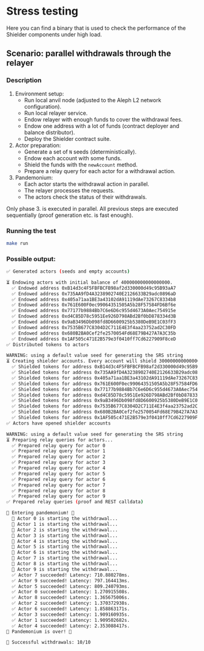 # Stress testing

Here you can find a binary that is used to check the performance of the Shielder components under high load.

## Scenario: parallel withdrawals through the relayer

### Description

1. Environment setup:
    - Run local anvil node (adjusted to the Aleph L2 network configuration).
    - Run local relayer service.
    - Endow relayer with enough funds to cover the withdrawal fees.
    - Endow one address with a lot of funds (contract deployer and balance distributor).
    - Deploy the Shielder contract suite.
2. Actor preparation:
    - Generate a set of `N` seeds (deterministically).
    - Endow each account with some funds.
    - Shield the funds with the `newAccount` method.
    - Prepare a relay query for each actor for a withdrawal action.
3. Pandemonium:
    - Each actor starts the withdrawal action in parallel.
    - The relayer processes the requests.
    - The actors check the status of their withdrawals.

Only phase 3. is executed in parallel. 
All previous steps are executed sequentially (proof generation etc. is fast enough).

### Running the test

```bash
make run
```

### Possible output:

```bash
✅ Generated actors (seeds and empty accounts)

⏳ Endowing actors with initial balance of 400000000000000000.
  ✅ Endowed address 0xB14d3c4F5FBFBCFB98af2d330000d49c95B93aA7
  ✅ Endowed address 0x735AA9fD4A3238902740E2126633B29adc0896aD
  ✅ Endowed address 0x405a71aa1BE3a43102dA91119dAe73267C8334b8
  ✅ Endowed address 0x761E600F0ec99064351505A5b28F57584FD6Bf6e
  ✅ Endowed address 0x77177b9884Bb7C6e6D6c955d4673A0Aec754915e
  ✅ Endowed address 0xd4C85D78c5951Ee926D798ABd2Bf0bD878334d3B
  ✅ Endowed address 0x9aB3496Db098fd8D6600925b5380DeB9E1C03fF3
  ✅ Endowed address 0x7535B677C8304D2C711E4E3f4aa23752ad2C30FD
  ✅ Endowed address 0x680B2BA0Cef2fe2570054Fd68E79B427A7A3C35b
  ✅ Endowed address 0x1AF505c471E2B579e3f0410ff7Cd6227909F8ceD
✅ Distributed tokens to actors

WARNING: using a default value seed for generating the SRS string
⏳ Creating shielder accounts. Every account will shield 300000000000000000.
  ✅ Shielded tokens for address 0xB14d3c4F5FBFBCFB98af2d330000d49c95B93aA7
  ✅ Shielded tokens for address 0x735AA9fD4A3238902740E2126633B29adc0896aD
  ✅ Shielded tokens for address 0x405a71aa1BE3a43102dA91119dAe73267C8334b8
  ✅ Shielded tokens for address 0x761E600F0ec99064351505A5b28F57584FD6Bf6e
  ✅ Shielded tokens for address 0x77177b9884Bb7C6e6D6c955d4673A0Aec754915e
  ✅ Shielded tokens for address 0xd4C85D78c5951Ee926D798ABd2Bf0bD878334d3B
  ✅ Shielded tokens for address 0x9aB3496Db098fd8D6600925b5380DeB9E1C03fF3
  ✅ Shielded tokens for address 0x7535B677C8304D2C711E4E3f4aa23752ad2C30FD
  ✅ Shielded tokens for address 0x680B2BA0Cef2fe2570054Fd68E79B427A7A3C35b
  ✅ Shielded tokens for address 0x1AF505c471E2B579e3f0410ff7Cd6227909F8ceD
✅ Actors have opened shielder accounts

WARNING: using a default value seed for generating the SRS string
⏳ Preparing relay queries for actors...
  ✅ Prepared relay query for actor 0
  ✅ Prepared relay query for actor 1
  ✅ Prepared relay query for actor 2
  ✅ Prepared relay query for actor 3
  ✅ Prepared relay query for actor 4
  ✅ Prepared relay query for actor 5
  ✅ Prepared relay query for actor 6
  ✅ Prepared relay query for actor 7
  ✅ Prepared relay query for actor 8
  ✅ Prepared relay query for actor 9
✅ Prepared relay queries (proof and REST calldata)

🎉 Entering pandemonium! 🎉
  🚀 Actor 0 is starting the withdrawal...
  🚀 Actor 1 is starting the withdrawal...
  🚀 Actor 2 is starting the withdrawal...
  🚀 Actor 3 is starting the withdrawal...
  🚀 Actor 4 is starting the withdrawal...
  🚀 Actor 5 is starting the withdrawal...
  🚀 Actor 6 is starting the withdrawal...
  🚀 Actor 7 is starting the withdrawal...
  🚀 Actor 8 is starting the withdrawal...
  🚀 Actor 9 is starting the withdrawal...
  ✅ Actor 7 succeeded! Latency: 710.880278ms.
  ✅ Actor 9 succeeded! Latency: 797.164413ms.
  ✅ Actor 5 succeeded! Latency: 809.240793ms.
  ✅ Actor 0 succeeded! Latency: 1.270915508s.
  ✅ Actor 8 succeeded! Latency: 1.365675006s.
  ✅ Actor 2 succeeded! Latency: 1.370372938s.
  ✅ Actor 6 succeeded! Latency: 1.858863171s.
  ✅ Actor 3 succeeded! Latency: 1.909160935s.
  ✅ Actor 1 succeeded! Latency: 1.909502682s.
  ✅ Actor 4 succeeded! Latency: 2.353088417s.
🎉 Pandemonium is over! 🎉

🎉 Successful withdrawals: 10/10
```
